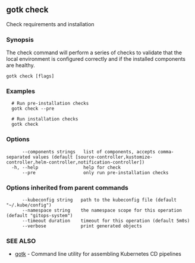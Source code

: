 ## gotk check

Check requirements and installation

### Synopsis

The check command will perform a series of checks to validate that
the local environment is configured correctly and if the installed components are healthy.

```
gotk check [flags]
```

### Examples

```
  # Run pre-installation checks
  gotk check --pre

  # Run installation checks
  gotk check

```

### Options

```
      --components strings   list of components, accepts comma-separated values (default [source-controller,kustomize-controller,helm-controller,notification-controller])
  -h, --help                 help for check
      --pre                  only run pre-installation checks
```

### Options inherited from parent commands

```
      --kubeconfig string   path to the kubeconfig file (default "~/.kube/config")
      --namespace string    the namespace scope for this operation (default "gitops-system")
      --timeout duration    timeout for this operation (default 5m0s)
      --verbose             print generated objects
```

### SEE ALSO

* [gotk](gotk.md)	 - Command line utility for assembling Kubernetes CD pipelines

